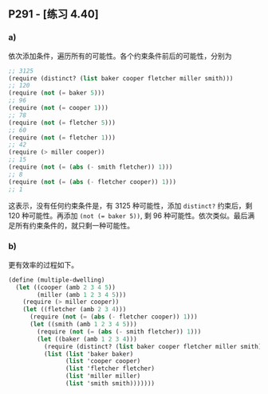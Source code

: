 ## P291 - [练习 4.40]

### a) 

依次添加条件，遍历所有的可能性。各个约束条件前后的可能性，分别为

``` Scheme
;; 3125
(require (distinct? (list baker cooper fletcher miller smith)))
;; 120
(require (not (= baker 5)))
;; 96
(require (not (= cooper 1)))
;; 78
(require (not (= fletcher 5)))
;; 60
(require (not (= fletcher 1)))
;; 42
(require (> miller cooper))
;; 15
(require (not (= (abs (- smith fletcher)) 1)))
;; 8
(require (not (= (abs (- fletcher cooper)) 1)))
;; 1
```

这表示，没有任何约束条件是，有 3125 种可能性，添加 `distinct?` 约束后，剩 120 种可能性。再添加 `(not (= baker 5))`, 剩 96 种可能性。依次类似。最后满足所有约束条件的，就只剩一种可能性。

### b)

更有效率的过程如下。

``` Scheme
(define (multiple-dwelling)
  (let ((cooper (amb 2 3 4 5))
        (miller (amb 1 2 3 4 5)))
    (require (> miller cooper))
    (let ((fletcher (amb 2 3 4)))
      (require (not (= (abs (- fletcher cooper)) 1)))
      (let ((smith (amb 1 2 3 4 5)))
        (require (not (= (abs (- smith fletcher)) 1)))
        (let ((baker (amb 1 2 3 4)))
          (require (distinct? (list baker cooper fletcher miller smith)))
          (list (list 'baker baker)
                (list 'cooper cooper)
                (list 'fletcher fletcher)
                (list 'miller miller)
                (list 'smith smith)))))))
```                
